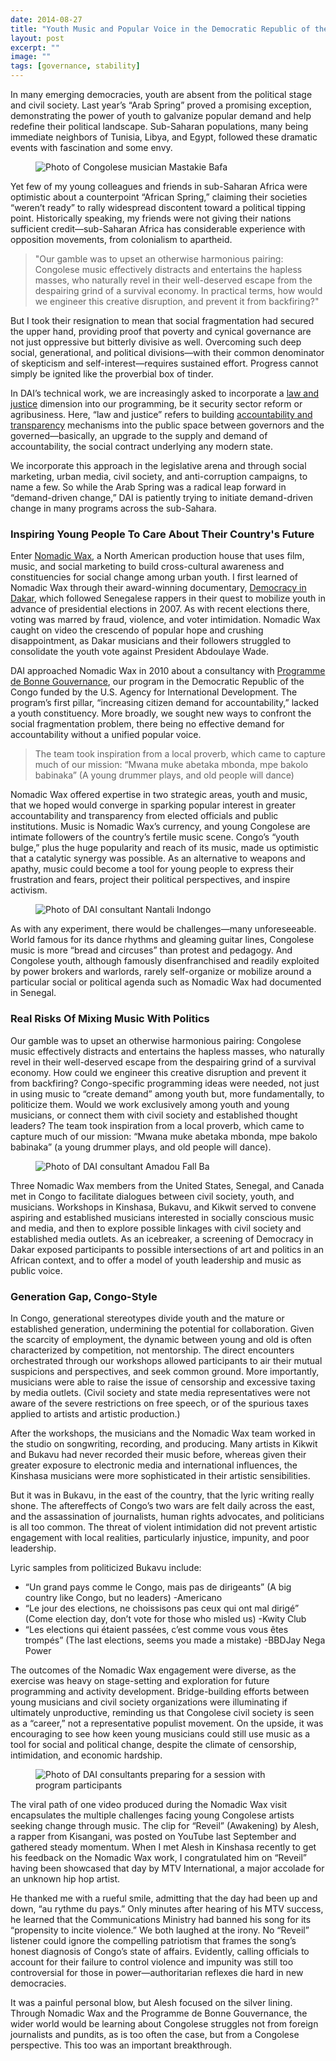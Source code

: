 ```yaml
---
date: 2014-08-27
title: "Youth Music and Popular Voice in the Democratic Republic of the Congo"
layout: post
excerpt: ""
image: ""
tags: [governance, stability]
---
```

<p>In many emerging democracies, youth are absent from the political stage and civil society. Last year’s “Arab Spring” proved a promising exception, demonstrating the power of youth to galvanize popular demand and help redefine their political landscape. Sub-Saharan populations, many being immediate neighbors of Tunisia, Libya, and Egypt, followed these dramatic events with fascination and some envy.</p><figure class="kg-card kg-image-card"><img src="https://pubs.ghost.io/uploads/ym1.jpg" class="kg-image" alt="Photo of Congolese musician Mastakie Bafa" loading="lazy" title="Congolese musician Mastaki Bafa during a recording session in Kinshasa."></figure><p>Yet few of my young colleagues and friends in sub-Saharan Africa were optimistic about a counterpoint “African Spring,” claiming their societies “weren’t ready” to rally widespread discontent toward a political tipping point. Historically speaking, my friends were not giving their nations sufficient credit—sub-Saharan Africa has considerable experience with opposition movements, from colonialism to apartheid.</p><blockquote>"Our gamble was to upset an otherwise harmonious pairing: Congolese music effectively distracts and entertains the hapless masses, who naturally revel in their well-deserved escape from the despairing grind of a survival economy. In practical terms, how would we engineer this creative disruption, and prevent it from backfiring?"</blockquote><p>But I took their resignation to mean that social fragmentation had secured the upper hand, providing proof that poverty and cynical governance are not just oppressive but bitterly divisive as well. Overcoming such deep social, generational, and political divisions—with their common denominator of skepticism and self-interest—requires sustained effort. Progress cannot simply be ignited like the proverbial box of tinder.</p><p>In DAI’s technical work, we are increasingly asked to incorporate a <a href="http://dai.com/our-work/solutions/law-and-justice">law and justice</a> dimension into our programming, be it security sector reform or agribusiness. Here, “law and justice” refers to building <a href="http://dai.com/our-work/solutions/transparency-and-accountability">accountability and transparency</a> mechanisms into the public space between governors and the governed—basically, an upgrade to the supply and demand of accountability, the social contract underlying any modern state.</p><p>We incorporate this approach in the legislative arena and through social marketing, urban media, civil society, and anti-corruption campaigns, to name a few. So while the Arab Spring was a radical leap forward in “demand-driven change,” DAI is patiently trying to initiate demand-driven change in many programs across the sub-Sahara.</p><h3 id="inspiring-young-people-to-care-about-their-country-s-future">Inspiring Young People To Care About Their Country's Future</h3><p>Enter <a href="http://nomadicwax.org/">Nomadic Wax</a>, a North American production house that uses film, music, and social marketing to build cross-cultural awareness and constituencies for social change among urban youth. I first learned of Nomadic Wax through their award-winning documentary, <a href="http://nomadicwax.com/democracyindakar/">Democracy in Dakar</a>, which followed Senegalese rappers in their quest to mobilize youth in advance of presidential elections in 2007. As with recent elections there, voting was marred by fraud, violence, and voter intimidation. Nomadic Wax caught on video the crescendo of popular hope and crushing disappointment, as Dakar musicians and their followers struggled to consolidate the youth vote against President Abdoulaye Wade.</p><p>DAI approached Nomadic Wax in 2010 about a consultancy with <a href="http://dai.com/our-work/projects/democratic-republic-congo%E2%80%94programme-de-bonne-gouvernance-pbg">Programme de Bonne Gouvernance</a>, our program in the Democratic Republic of the Congo funded by the U.S. Agency for International Development. The program’s first pillar, “increasing citizen demand for accountability,” lacked a youth constituency. More broadly, we sought new ways to confront the social fragmentation problem, there being no effective demand for accountability without a unified popular voice.</p><blockquote>The team took inspiration from a local proverb, which came to capture much of our mission: “Mwana muke abetaka mbonda, mpe bakolo babinaka” (A young drummer plays, and old people will dance)</blockquote><p>Nomadic Wax offered expertise in two strategic areas, youth and music, that we hoped would converge in sparking popular interest in greater accountability and transparency from elected officials and public institutions. Music is Nomadic Wax’s currency, and young Congolese are intimate followers of the country’s fertile music scene. Congo’s “youth bulge,” plus the huge popularity and reach of its music, made us optimistic that a catalytic synergy was possible. As an alternative to weapons and apathy, music could become a tool for young people to express their frustration and fears, project their political perspectives, and inspire activism.</p><figure class="kg-card kg-image-card"><img src="https://pubs.ghost.io/uploads/ym4.jpg" class="kg-image" alt="Photo of DAI consultant Nantali Indongo" loading="lazy" title="DAI consultant Nantali Indongo (left) works with a participant at Search for Common Ground."></figure><p>As with any experiment, there would be challenges—many unforeseeable. World famous for its dance rhythms and gleaming guitar lines, Congolese music is more “bread and circuses” than protest and pedagogy. And Congolese youth, although famously disenfranchised and readily exploited by power brokers and warlords, rarely self-organize or mobilize around a particular social or political agenda such as Nomadic Wax had documented in Senegal.</p><h3 id="real-risks-of-mixing-music-with-politics">Real Risks Of Mixing Music With Politics</h3><p>Our gamble was to upset an otherwise harmonious pairing: Congolese music effectively distracts and entertains the hapless masses, who naturally revel in their well-deserved escape from the despairing grind of a survival economy. How could we engineer this creative disruption and prevent it from backfiring? Congo-specific programming ideas were needed, not just in using music to “create demand” among youth but, more fundamentally, to politicize them. Would we work exclusively among youth and young musicians, or connect them with civil society and established thought leaders? The team took inspiration from a local proverb, which came to capture much of our mission: “Mwana muke abetaka mbonda, mpe bakolo babinaka” (a young drummer plays, and old people will dance).</p><figure class="kg-card kg-image-card"><img src="https://pubs.ghost.io/uploads/ym2.jpg" class="kg-image" alt="Photo of DAI consultant Amadou Fall Ba" loading="lazy" title="DAI consultant Amadou Fall Ba (left) with a project staffer from Bukavu."></figure><p>Three Nomadic Wax members from the United States, Senegal, and Canada met in Congo to facilitate dialogues between civil society, youth, and musicians. Workshops in Kinshasa, Bukavu, and Kikwit served to convene aspiring and established musicians interested in socially conscious music and media, and then to explore possible linkages with civil society and established media outlets. As an icebreaker, a screening of Democracy in Dakar exposed participants to possible intersections of art and politics in an African context, and to offer a model of youth leadership and music as public voice.</p><h3 id="generation-gap-congo-style">Generation Gap, Congo-Style</h3><p>In Congo, generational stereotypes divide youth and the mature or established generation, undermining the potential for collaboration. Given the scarcity of employment, the dynamic between young and old is often characterized by competition, not mentorship. The direct encounters orchestrated through our workshops allowed participants to air their mutual suspicions and perspectives, and seek common ground. More importantly, musicians were able to raise the issue of censorship and excessive taxing by media outlets. (Civil society and state media representatives were not aware of the severe restrictions on free speech, or of the spurious taxes applied to artists and artistic production.)</p><p>After the workshops, the musicians and the Nomadic Wax team worked in the studio on songwriting, recording, and producing. Many artists in Kikwit and Bukavu had never recorded their music before, whereas given their greater exposure to electronic media and international influences, the Kinshasa musicians were more sophisticated in their artistic sensibilities.</p><p>But it was in Bukavu, in the east of the country, that the lyric writing really shone. The aftereffects of Congo’s two wars are felt daily across the east, and the assassination of journalists, human rights advocates, and politicians is all too common. The threat of violent intimidation did not prevent artistic engagement with local realities, particularly injustice, impunity, and poor leadership.</p><p>Lyric samples from politicized Bukavu include:</p><ul><li>“Un grand pays comme le Congo, mais pas de dirigeants” (A big country like Congo, but no leaders) -Americano</li><li>“Le jour des elections, ne choissisons pas ceux qui ont mal dirigé” (Come election day, don’t vote for those who misled us) -Kwity Club</li><li>“Les elections qui étaient passées, c’est comme vous vous êtes trompés” (The last elections, seems you made a mistake) -BBDJay Nega Power</li></ul><p>The outcomes of the Nomadic Wax engagement were diverse, as the exercise was heavy on stage-setting and exploration for future programming and activity development. Bridge-building efforts between young musicians and civil society organizations were illuminating if ultimately unproductive, reminding us that Congolese civil society is seen as a “career,” not a representative populist movement. On the upside, it was encouraging to see how keen young musicians could still use music as a tool for social and political change, despite the climate of censorship, intimidation, and economic hardship.</p><figure class="kg-card kg-image-card"><img src="https://pubs.ghost.io/uploads/ym3.jpg" class="kg-image" alt="Photo of DAI consultants preparing for a session with program participants" loading="lazy" title="Nantali Indongo (left) and Amandou Fall Ba prepare for a session with program participants."></figure><p>The viral path of one video produced during the Nomadic Wax visit encapsulates the multiple challenges facing young Congolese artists seeking change through music. The clip for “Reveil” (Awakening) by Alesh, a rapper from Kisangani, was posted on YouTube last September and gathered steady momentum. When I met Alesh in Kinshasa recently to get his feedback on the Nomadic Wax work, I congratulated him on “Reveil” having been showcased that day by MTV International, a major accolade for an unknown hip hop artist.</p><p>He thanked me with a rueful smile, admitting that the day had been up and down, “au rythme du pays.” Only minutes after hearing of his MTV success, he learned that the Communications Ministry had banned his song for its “propensity to incite violence.” We both laughed at the irony. No “Reveil” listener could ignore the compelling patriotism that frames the song’s honest diagnosis of Congo’s state of affairs. Evidently, calling officials to account for their failure to control violence and impunity was still too controversial for those in power—authoritarian reflexes die hard in new democracies.</p><p>It was a painful personal blow, but Alesh focused on the silver lining. Through Nomadic Wax and the Programme de Bonne Gouvernance, the wider world would be learning about Congolese struggles not from foreign journalists and pundits, as is too often the case, but from a Congolese perspective. This too was an important breakthrough.</p>
  